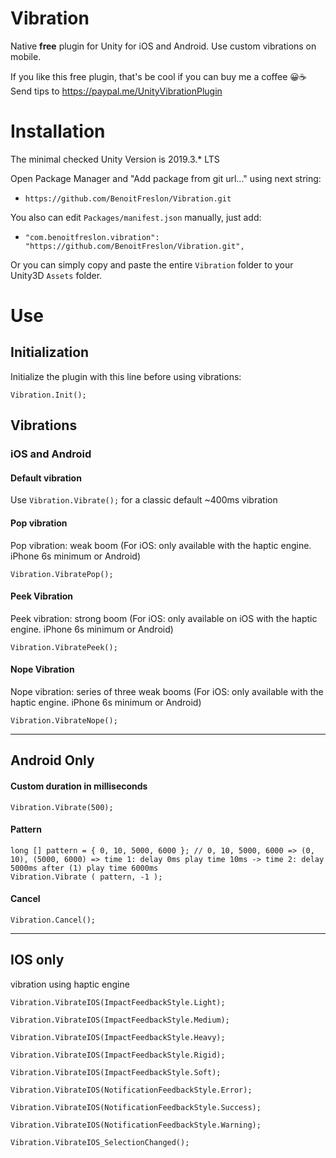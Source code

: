 # Vibration

Native **free** plugin for Unity for iOS and Android.
Use custom vibrations on mobile.

If you like this free plugin, that's be cool if you can buy me a coffee 😀☕️
Send tips to https://paypal.me/UnityVibrationPlugin

# Installation

The minimal checked Unity Version is 2019.3.* LTS

Open Package Manager and "Add package from git url..." using next string:
* `https://github.com/BenoitFreslon/Vibration.git`

You also can edit `Packages/manifest.json` manually, just add:
* `"com.benoitfreslon.vibration": "https://github.com/BenoitFreslon/Vibration.git",`

Or you can simply copy and paste the entire `Vibration` folder to your Unity3D `Assets` folder.

# Use

## Initialization

Initialize the plugin with this line before using vibrations:

`Vibration.Init();`

## Vibrations

### iOS and Android

#### Default vibration

Use `Vibration.Vibrate();` for a classic default ~400ms vibration

#### Pop vibration

Pop vibration: weak boom (For iOS: only available with the haptic engine. iPhone 6s minimum or Android)

`Vibration.VibratePop();`

#### Peek Vibration

Peek vibration: strong boom (For iOS: only available on iOS with the haptic engine. iPhone 6s minimum or Android)

`Vibration.VibratePeek();`

#### Nope Vibration

Nope vibration: series of three weak booms (For iOS: only available with the haptic engine. iPhone 6s minimum or Android)

`Vibration.VibrateNope();`

---
## Android Only

#### Custom duration in milliseconds

`Vibration.Vibrate(500);` 

#### Pattern

```
long [] pattern = { 0, 10, 5000, 6000 }; // 0, 10, 5000, 6000 => (0, 10), (5000, 6000) => time 1: delay 0ms play time 10ms -> time 2: delay 5000ms after (1) play time 6000ms
Vibration.Vibrate ( pattern, -1 );
```

#### Cancel

`Vibration.Cancel();`

---
## IOS only
vibration using haptic engine

`Vibration.VibrateIOS(ImpactFeedbackStyle.Light);`

`Vibration.VibrateIOS(ImpactFeedbackStyle.Medium);`

`Vibration.VibrateIOS(ImpactFeedbackStyle.Heavy);`

`Vibration.VibrateIOS(ImpactFeedbackStyle.Rigid);`

`Vibration.VibrateIOS(ImpactFeedbackStyle.Soft);`

`Vibration.VibrateIOS(NotificationFeedbackStyle.Error);`

`Vibration.VibrateIOS(NotificationFeedbackStyle.Success);`

`Vibration.VibrateIOS(NotificationFeedbackStyle.Warning);`

`Vibration.VibrateIOS_SelectionChanged();`